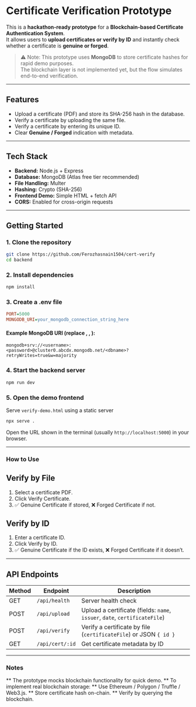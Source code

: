 # Certificate Verification Prototype

This is a **hackathon-ready prototype** for a **Blockchain-based Certificate Authentication System**.  
It allows users to **upload certificates or verify by ID** and instantly check whether a certificate is **genuine or forged**.

> ⚠️ Note: This prototype uses **MongoDB** to store certificate hashes for rapid demo purposes.  
> The blockchain layer is not implemented yet, but the flow simulates end-to-end verification.

---

## Features

- Upload a certificate (PDF) and store its SHA-256 hash in the database.
- Verify a certificate by uploading the same file.
- Verify a certificate by entering its unique ID.
- Clear **Genuine / Forged** indication with metadata.

---

## Tech Stack

- **Backend:** Node.js + Express
- **Database:** MongoDB (Atlas free tier recommended)
- **File Handling:** Multer
- **Hashing:** Crypto (SHA-256)
- **Frontend Demo:** Simple HTML + fetch API
- **CORS:** Enabled for cross-origin requests

---

## Getting Started

### 1. Clone the repository
```bash
git clone https://github.com/Ferozhasnain1504/cert-verify
cd backend
```
### 2. Install dependencies
```bash
npm install
```
### 3. Create a .env file
```ini
PORT=5000
MONGODB_URI=your_mongodb_connection_string_here
```
#### Example MongoDB URI (replace <username>, <password>, <dbname>):
```php-template
mongodb+srv://<username>:<password>@cluster0.abcdx.mongodb.net/<dbname>?retryWrites=true&w=majority
```
### 4. Start the backend server
```bash
npm run dev
```
### 5. Open the demo frontend
Serve ```verify-demo.html``` using a static server
```bash
npx serve .
```
Open the URL shown in the terminal (usually ```http://localhost:5000```) in your browser.

----

### How to Use

## Verify by File

1. Select a certificate PDF.
2. Click Verify Certificate.
3. ✅ Genuine Certificate if stored, ❌ Forged Certificate if not.

## Verify by ID

1. Enter a certificate ID.
2. Click Verify by ID.
3. ✅ Genuine Certificate if the ID exists, ❌ Forged Certificate if it doesn’t.

---

## API Endpoints

| Method | Endpoint        | Description                                                                |
| ------ | --------------- | -------------------------------------------------------------------------- |
| GET    | `/api/health`   | Server health check                                                        |
| POST   | `/api/upload`   | Upload a certificate (fields: `name`, `issuer`, `date`, `certificateFile`) |
| POST   | `/api/verify`   | Verify a certificate by file (`certificateFile`) or JSON `{ id }`          |
| GET    | `/api/cert/:id` | Get certificate metadata by ID                                             |

---
### Notes

** The prototype mocks blockchain functionality for quick demo.
** To implement real blockchain storage:
** Use Ethereum / Polygon / Truffle / Web3.js.
** Store certificate hash on-chain.
** Verify by querying the blockchain.

